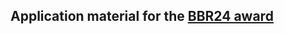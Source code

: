 Application material for the [BBR24 award](https://www.ukri.org/opportunity/bioinformatics-and-biological-resources-fund-24bbr/)
------------------------------------------
